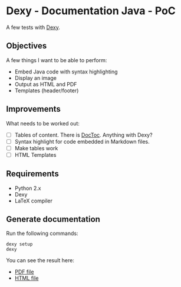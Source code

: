 # Dexy - Documentation Java - PoC

A few tests with [Dexy](http://dexy.it).

## Objectives

A few things I want to be able to perform:

  * Embed Java code with syntax highlighting
  * Display an image
  * Output as HTML and PDF
  * Templates (header/footer)

## Improvements

What needs to be worked out:

  * [ ] Tables of content. There is [DocToc](https://github.com/thlorenz/doctoc). Anything with Dexy?
  * [ ] Syntax highlight for code embedded in Markdown files.
  * [ ] Make tables work
  * [ ] HTML Templates
 
## Requirements

  * Python 2.x
  * Dexy
  * LaTeX compiler

## Generate documentation

Run the following commands:

    dexy setup
    dexy

You can see the result here:

  * [PDF file](https://github.com/ArthurHoaro/dexy-doc-java-poc/blob/master/output-example/001-classified-documentation.pdf?raw=true)
  * [HTML file](https://rawgit.com/ArthurHoaro/dexy-doc-java-poc/master/output-example/001-classified-documentation.html)
